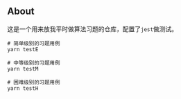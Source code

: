 ## About

这是一个用来放我平时做算法习题的仓库，配置了`jest`做测试。

```shell
# 简单级别的习题用例
yarn testE

# 中等级别的习题用例
yarn testM

# 困难级别的习题用例
yarn testH
```
